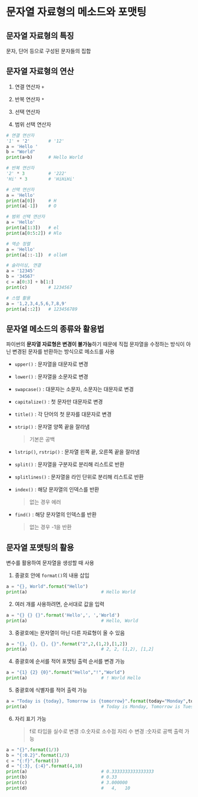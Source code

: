 # 문자열 자료형의 메소드와 포맷팅

## 문자열 자료형의 특징

문자, 단어 등으로 구성된 문자들의 집합

## 문자열 자료형의 연산

1. 연결 연산자 `+`

2. 반복 연산자 `*`
3. 선택 연산자
4. 범위 선택 연산자

```py
# 연결 연산자
'1' + '2'       # '12'
a = 'Hello '
b = "World"
print(a+b)      # Hello World

# 반복 연산자
'2' * 3         # '222'
'Hi' * 3        # 'HiHiHi'

# 선택 연산자
a = 'Hello'
print(a[0])     # H
print(a[-1])    # O

# 범위 선택 연산자
a = 'Hello'
print(a[1:3])   # el
print(a[0:5:2]) # Hlo

# 역순 정렬
a = 'Hello'
print(a[::-1])  # olleH

# 슬라이싱, 연결
a = '12345'
b = '34567'
c = a[0:3] + b[1:]
print(c)        # 1234567

# 스텝 활용
a = '1,2,3,4,5,6,7,8,9'
print(a[::2])   # 123456789
```

## 문자열 메소드의 종류와 활용법

파이썬의 **문자열 자료형은 변경이 불가능**하기 때문에 직접 문자열을 수정하는 방식이 아닌 변경된 문자를 반환하는 방식으로 메소드를 사용

- `upper()` : 문자열을 대문자로 변경

- `lower()` : 문자열을 소문자로 변경
- `swapcase()` : 대문자는 소문자, 소문자는 대문자로 변경
- `capitalize()` : 첫 문자만 대문자로 변경
- `title()` : 각 단어의 첫 문자를 대문자로 변경
- `strip()` : 문자열 양쪽 끝을 잘라냄
    > 기본은 공백
- `lstrip()`, `rstrip()` : 문자열 왼쪽 끝, 오른쪽 끝을 잘라냄
- `split()` : 문자열을 구분자로 분리해 리스트로 반환
- `splitlines()` : 문자열을 라인 단위로 분리해 리스트로 반환
- `index()` : 해당 문자열의 인덱스를 반환
    > 없는 경우 에러
- `find()` : 해당 문자열의 인덱스를 반환
    > 없는 경우 -1을 반환

## 문자열 포맷팅의 활용

변수를 활용하여 문자열을 생성할 때 사용

1. 중괄호 안에 `format()`의 내용 삽입

```py
a = "{}, World".format("Hello")
print(a)                            # Hello World
```

2. 여러 개를 사용하려면, 순서대로 값을 입력

```py
a = "{} {} {}".format('Hello',', ','World')
print(a)                            # Hello, World
```

3. 중괄호에는 문자열이 아닌 다른 자료형이 올 수 있음

```py
a = "{}, {}, {}, {}".format("2",2,(1,2),[1,2])
print(a)                            # 2, 2, (1,2), [1,2]
```

4. 중괄호에 순서를 적어 포맷팅 출력 순서를 변경 가능

```py
a = "{1} {2} {0}".format("Hello","!","World")
print(a)                            # ! World Hello
```

5. 중괄호에 식별자를 적어 출력 가능

```py
a = "Today is {today}, Tomorrow is {tomorrow}".format(today="Monday",tomorrow="Tuesday")
print(a)                            # Today is Monday, Tomorrow is Tuesday
```

6. 자리 표기 가능
    >   f로 타입을 실수로 변경
    > :0.숫자로 소수점 자리 수 변경
    > :숫자로 공백 출력 가능

```py
a = "{}".format(1/3)                
b = "{:0.2}".format(1/3)            
c = "{:f}".format(3)                
d = "{:3}, {:4}".format(4,10)       
print(a)                            # 0.3333333333333333
print(b)                            # 0.33
print(c)                            # 3.000000
print(d)                            #   4,   10
```